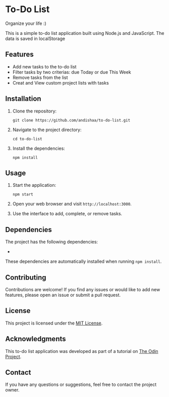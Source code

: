 # To-Do List

Organize your life :)

This is a simple to-do list application built using Node.js and JavaScript.
The data is saved in localStorage

## Features

- Add new tasks to the to-do list
- Filter tasks by two criterias: due Today or due This Week
- Remove tasks from the list
- Creat and View custom project lists with tasks

## Installation

1. Clone the repository:

   ```shell
   git clone https://github.com/andishaa/to-do-list.git
   ```

2. Navigate to the project directory:

   ```shell
   cd to-do-list
   ```

3. Install the dependencies:

   ```shell
   npm install
   ```

## Usage

1. Start the application:

   ```shell
   npm start
   ```

2. Open your web browser and visit `http://localhost:3000`.

3. Use the interface to add, complete, or remove tasks.

## Dependencies

The project has the following dependencies:

- 

These dependencies are automatically installed when running `npm install`.

## Contributing

Contributions are welcome! If you find any issues or would like to add new features, please open an issue or submit a pull request.

## License

This project is licensed under the [MIT License](LICENSE).

## Acknowledgments

This to-do list application was developed as part of a tutorial on [The Odin Project](https://www.theodinproject.com/lessons/node-path-javascript-todo-list).

## Contact

If you have any questions or suggestions, feel free to contact the project owner.